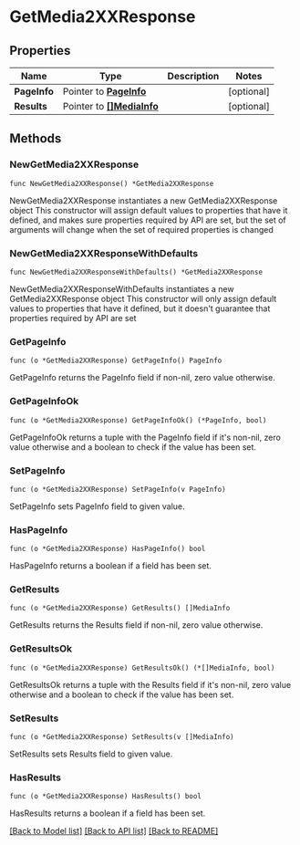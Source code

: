 # GetMedia2XXResponse

## Properties

Name | Type | Description | Notes
------------ | ------------- | ------------- | -------------
**PageInfo** | Pointer to [**PageInfo**](PageInfo.md) |  | [optional] 
**Results** | Pointer to [**[]MediaInfo**](MediaInfo.md) |  | [optional] 

## Methods

### NewGetMedia2XXResponse

`func NewGetMedia2XXResponse() *GetMedia2XXResponse`

NewGetMedia2XXResponse instantiates a new GetMedia2XXResponse object
This constructor will assign default values to properties that have it defined,
and makes sure properties required by API are set, but the set of arguments
will change when the set of required properties is changed

### NewGetMedia2XXResponseWithDefaults

`func NewGetMedia2XXResponseWithDefaults() *GetMedia2XXResponse`

NewGetMedia2XXResponseWithDefaults instantiates a new GetMedia2XXResponse object
This constructor will only assign default values to properties that have it defined,
but it doesn't guarantee that properties required by API are set

### GetPageInfo

`func (o *GetMedia2XXResponse) GetPageInfo() PageInfo`

GetPageInfo returns the PageInfo field if non-nil, zero value otherwise.

### GetPageInfoOk

`func (o *GetMedia2XXResponse) GetPageInfoOk() (*PageInfo, bool)`

GetPageInfoOk returns a tuple with the PageInfo field if it's non-nil, zero value otherwise
and a boolean to check if the value has been set.

### SetPageInfo

`func (o *GetMedia2XXResponse) SetPageInfo(v PageInfo)`

SetPageInfo sets PageInfo field to given value.

### HasPageInfo

`func (o *GetMedia2XXResponse) HasPageInfo() bool`

HasPageInfo returns a boolean if a field has been set.

### GetResults

`func (o *GetMedia2XXResponse) GetResults() []MediaInfo`

GetResults returns the Results field if non-nil, zero value otherwise.

### GetResultsOk

`func (o *GetMedia2XXResponse) GetResultsOk() (*[]MediaInfo, bool)`

GetResultsOk returns a tuple with the Results field if it's non-nil, zero value otherwise
and a boolean to check if the value has been set.

### SetResults

`func (o *GetMedia2XXResponse) SetResults(v []MediaInfo)`

SetResults sets Results field to given value.

### HasResults

`func (o *GetMedia2XXResponse) HasResults() bool`

HasResults returns a boolean if a field has been set.


[[Back to Model list]](../README.md#documentation-for-models) [[Back to API list]](../README.md#documentation-for-api-endpoints) [[Back to README]](../README.md)


